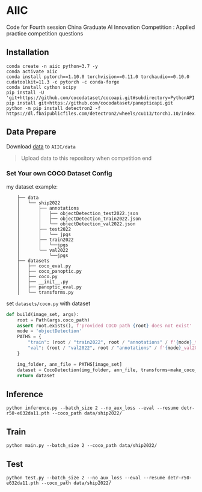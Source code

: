 # AIIC
Code for Fourth session China Graduate AI Innovation Competition : Applied practice competition questions

## Installation


```
conda create -n aiic python=3.7 -y
conda activate aiic
conda install pytorch==1.10.0 torchvision==0.11.0 torchaudio==0.10.0 cudatoolkit=11.3 -c pytorch -c conda-forge
conda install cython scipy
pip install -U 'git+https://github.com/cocodataset/cocoapi.git#subdirectory=PythonAPI'
pip install git+https://github.com/cocodataset/panopticapi.git
python -m pip install detectron2 -f https://dl.fbaipublicfiles.com/detectron2/wheels/cu113/torch1.10/index.html
```

## Data Prepare

Download [data]() to `AIIC/data`
> Upload data to this repository when competition end


### Set Your own COCO Dataset Config

my dataset example:
```shell
    ├── data
    │   └── ship2022
    │       ├── annotations
    │       │   ├── objectDetection_test2022.json
    │       │   ├── objectDetection_train2022.json
    │       │   └── objectDetection_val2022.json
    │       ├── test2022
    │       │   └── jpgs
    │       ├── train2022
    │       │   └──jpgs
    │       └── val2022
    │           └──jpgs
    ├── datasets
    │   ├── coco_eval.py
    │   ├── coco_panoptic.py
    │   ├── coco.py
    │   ├── __init__.py
    │   ├── panoptic_eval.py
    │   └── transforms.py

```
set `datasets/coco.py` with dataset 

```python
def build(image_set, args):
    root = Path(args.coco_path)
    assert root.exists(), f'provided COCO path {root} does not exist'
    mode = 'objectDetection'
    PATHS = {
        "train": (root / "train2022", root / "annotations" / f'{mode}_train2022.json'),
        "val": (root / "val2022", root / "annotations" / f'{mode}_val2022.json'),
    }

    img_folder, ann_file = PATHS[image_set]
    dataset = CocoDetection(img_folder, ann_file, transforms=make_coco_transforms(image_set), return_masks=args.masks)
    return dataset
```
## Inference

```
python inference.py --batch_size 2 --no_aux_loss --eval --resume detr-r50-e632da11.pth --coco_path data/ship2022/
```

## Train

```
python main.py --batch_size 2 --coco_path data/ship2022/
```

## Test
```
python test.py --batch_size 2 --no_aux_loss --eval --resume detr-r50-e632da11.pth --coco_path data/ship2022/
```